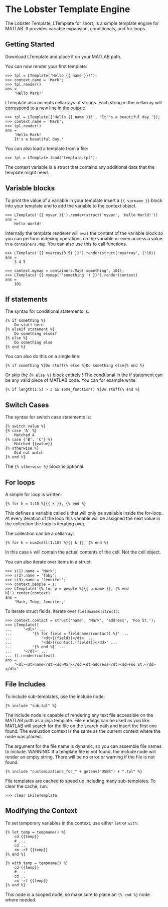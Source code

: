 # The Lobster Template Engine

The Lobster Template, LTemplate for short, is a simple template engine for MATLAB. It provides variable expansion, conditionals, and for loops.

## Getting Started

Download LTemplate and place it on your MATLAB path.

You can now render your first template:

    >>> tpl = LTemplate('Hello {{ name }}!');
    >>> context.name = 'Mark';
    >>> tpl.render()
    ans =
        'Hello Mark!'

LTemplate also accepts cellarrays of strings. Each string in the cellarray will correspond to a new line in the output:

    >>> tpl = LTemplate({'Hello {{ name }}!', 'It''s a beautiful day.'});
    >>> context.name = 'Mark';
    >>> tpl.render()
    ans =
        'Hello Mark!
        It's a beautiful day.'

You can also load a template from a file:

    >>> tpl = LTemplate.load('template.tpl');

The context variable is a struct that contains any additional data that the template might need.

## Variable blocks

To print the value of a variable in your template insert a `{{ varname }}` block into your template and to add the variable to the context object.

    >>> LTemplate('{{ myvar }}').render(struct('myvar', 'Hello World!'))
    ans =
        Hello World!

Internally the template renderer will `eval` the content of the variable block so you can perform indexing operations on the variable or even access a value in a `containers.Map`. You can also use this to call functions.

    >>> LTemplate('{{ myarray(3:5) }}').render(struct('myarray', 1:10))
    ans =
        3 4 5

    >>> context.mymap = containers.Map('something', 101);
    >>> LTemplate('{{ mymap(''something'') }}').render(context)
    ans =
        101

## If statements

The syntax for conditional statements is:

    {% if something %}
        Do stuff here
    {% elseif statement %}
        Do something elseif
    {% else %}
        Do something else
    {% end %}

You can also do this on a single line:

    {% if something %}Do stuff{% else %}Do something else{% end %}

Or skip the `{% else %}` block entirely ! The condtional in the if statement can be any valid piece of MATLAB code. You can for example write:

    {% if length(1:5) > 3 && some_function() %}Do stuff{% end %}

## Switch Cases

The syntax for switch case statements is:

    {% switch value %}
    {% case 'A' %}
        Matched A
    {% case {'B', 'C'} %}
        Matched {{value}}
    {% otherwise %}
        Did not match
    {% end %}

The `{% otherwise %}` block is optional.

## For loops

A simple for loop is written:

    {% for k = 1:10 %}{{ k }}, {% end %}

This defines a variable called `k` that will only be available inside the for-loop. At every iteration of the loop this variable will be assigned the next value in the collection the loop is iterating over.

The collection can be a cellarray:

    {% for k = num2cell(1:10) %}{{ k }}, {% end %}

In this case `k` will contain the actual contents of the cell. Not the cell object.

You can also iterate over items in a struct.

    >>> s(1).name = 'Mark';
    >>> s(2).name = 'Toby';
    >>> s(3).name = 'Jennifer';
    >>> context.people = s;
    >>> LTemplate('{% for p = people %}{{ p.name }}, {% end %}').render(context)
    ans =
        'Mark, Toby, Jennifer,'

To iterate struct fields, iterate over `fieldnames(struct)`:

    >>> context.contact = struct('name', 'Mark', 'address', 'Foo St.');
    >>> LTemplate([
    ...     '<dl>' ...
    ...         '{% for field = fieldnames(contact) %}' ...
    ...             '<dt>{{field}}</dt>' ...
    ...             '<dd>{{contact.(field)}}</dd>' ...
    ...         '{% end %}' ...
    ...     '</dl>' ...
    ... ]).render(context)
    ans =
        '<dl><dt>name</dt><dd>Mark</dd><dt>address</dt><dd>Foo St.</dd></dl>'

## File Includes

To include sub-templates, use the include node:

    {% include "sub.tpl" %}

The include node is capable of rendering any text file accessible on the MATLAB path
as a jinja template. File endings can be used as you like. MATLAB will search for
the file on the search path and insert the first one found. The evaluation context
is the same as the current context where the node was placed.

The argument for the file name is dynamic, so you can assemble file names to include.
WARNING: If a template file is not found, the include node will render an empty string.
There will be no error or warning if the file is not found.

    {% include "customizations_for_" + getenv("USER") + ".tpl" %}

File templates are cached to speed up including many sub-templates. To clear the cache, run:

    >>> clear LFileTemplate

## Modifying the Context

To set temporary variables in the context, use either `let` or `with`:

    {% let temp = tempname() %}
        cd {{temp}}
        # ...
        cd ..
        rm -rf {{temp}}
    {% end %}

    {% with temp = tempname() %}
        cd {{temp}}
        # ...
        cd ..
        rm -rf {{temp}}
    {% end %}

This node is a scoped node, so make sure to place an `{% end %}` node where needed.
